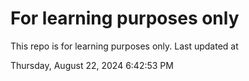 # For learning purposes only
This repo is for learning purposes only.
Last updated at

Thursday, August 22, 2024 6:42:53 PM

